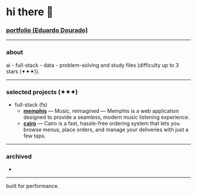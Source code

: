 # hi there 👋

### [portfolio (Eduardo Dourado)](https://efdourado.github.io/efdourado)

---

### about
ai - full-stack - data - problem-solving and study files (difficulty up to 3 stars (✦✦✦)).

---

### selected projects (✦✦✦)
- full-stack (fs)
    - [**memphis**](https://fs-memphis.onrender.com/) — Music, reimagined — Memphis is a web application designed to provide a seamless, modern music listening experience.
    - [**cairo**](http://fs-cairo.vercel.app) — Cairo is a fast, hassle-free ordering system that lets you browse menus, place orders, and manage your deliveries  with just a few taps.

---

### archived
- 

---

built for performance.